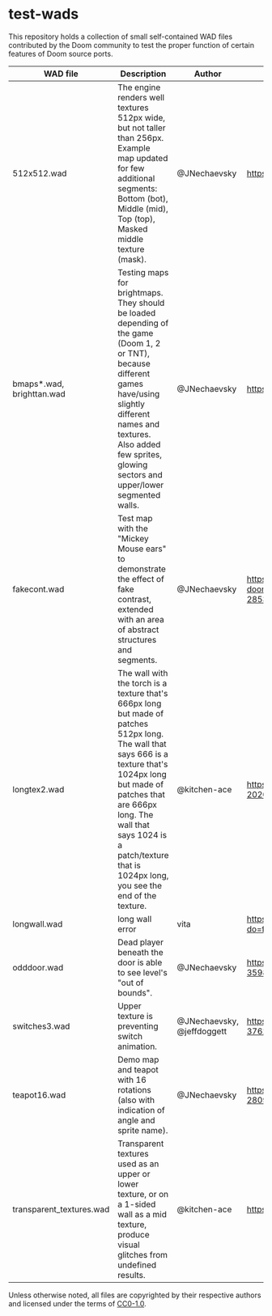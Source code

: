 # test-wads
This repository holds a collection of small self-contained WAD files contributed by the Doom community to test the proper function of certain features of Doom source ports.

WAD file | Description | Author | Source
--- | --- | --- | ---
512x512.wad | The engine renders well textures 512px wide, but not taller than 256px. Example map updated for few additional segments: Bottom (bot),  Middle (mid), Top (top), Masked middle texture (mask). | @JNechaevsky | https://github.com/fabiangreffrath/crispy-doom/issues/162
bmaps*.wad, brighttan.wad | Testing maps for brightmaps. They should be loaded depending of the game (Doom 1, 2 or TNT), because different games have/using slightly different names and textures. Also added few sprites, glowing sectors and upper/lower segmented walls. | @JNechaevsky | https://github.com/fabiangreffrath/crispy-doom/issues/246
fakecont.wad | Test map with the "Mickey Mouse ears" to demonstrate the effect of fake contrast, extended with an area of abstract structures and segments. | @JNechaevsky | https://github.com/fabiangreffrath/crispy-doom/commit/ec6a9cda5468efff3848b814f571d59f8b1cd54d#commitcomment-28530713
longtex2.wad | ﻿The wall with the torch is a texture that's 666px long but made of patches 512px long. The﻿ wall that says 666 is a texture that's 1024px long but made of patches﻿ that are 666px﻿ long. The wall that says 1024 is﻿ a patch/texture that is 1024px﻿﻿ long,﻿ you see the end of the texture﻿﻿. | @kitchen-ace | https://www.doomworld.com/forum/topic/112333-this-is-woof-232-oct-19-2020-updated-winmbf/?do=findComment&comment=2143327
longwall.wad | long﻿ wall﻿﻿ error | vita | https://www.doomworld.com/forum/topic/31039-prboom-plus-ver-2514/?do=findComment&comment=1527754
odddoor.wad | Dead player beneath the door is able to see level's "out of bounds". | @JNechaevsky | https://github.com/fabiangreffrath/crispy-doom/issues/257#issuecomment-359877982
switches3.wad | Upper texture is preventing switch animation. | @JNechaevsky, @jeffdoggett | https://github.com/JNechaevsky/russian-doom/issues/55#issuecomment-376272193
teapot16.wad | Demo map and teapot with 16 rotations (also with indication of angle and sprite name). | @JNechaevsky | https://github.com/fabiangreffrath/crispy-doom/issues/152#issuecomment-280902515
transparent_textures.wad | Transparent textures used as an upper or lower texture, or on a 1-sided wall as a mid texture, produce visual glitches from undefined results. | @kitchen-ace | https://github.com/fabiangreffrath/crispy-doom/issues/23

Unless otherwise noted, all files are copyrighted by their respective authors and licensed under the terms of [CC0-1.0](https://creativecommons.org/publicdomain/zero/1.0/).
